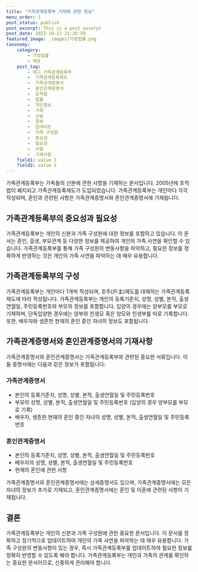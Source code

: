 ```yaml
---
title: "가족관계등록부 기재에 관한 정보"
menu_order: 1
post_status: publish
post_excerpt: This is a post excerpt
post_date: 2023-10-11 21:26:59
featured_image: _images/가정법률.png
taxonomy:
    category:
        - 가정법률
        - 재혼
    post_tag:
        - 태그 가족관계등록부
        -  가족관계등록제도
        -  가족관계증명서
        -  혼인관계증명서
        -  호적법
        -  법률
        -  개인정보
        -  가족
        -  신분
        -  정보
        -  업데이트
        -  가족 구성원
        -  중요성
        -  필요성
        -  사항
        -  기재사항
    field1: value 1
    field2: value 2
---
```



가족관계등록부는 가족들의 신분에 관한 사항을 기재하는 문서입니다. 2005년에 호적법이 폐지되고 가족관계등록제도가 도입되었습니다. 가족관계등록부는 개인마다 각각 작성되며, 혼인과 관련된 사항은 가족관계증명서와 혼인관계증명서에 기재됩니다.

## 가족관계등록부의 중요성과 필요성

가족관계등록부는 개인의 신분과 가족 구성원에 대한 정보를 포함하고 있습니다. 이 문서는 혼인, 출생, 부모관계 등 다양한 정보를 제공하여 개인의 가족 사연을 확인할 수 있습니다. 가족관계등록부를 통해 가족 구성원의 변동사항을 파악하고, 필요한 정보를 정확하게 반영하는 것은 개인의 가족 사연을 파악하는 데 매우 유용합니다.

## 가족관계등록부의 구성

가족관계등록부는 개인마다 1개씩 작성되며, 호주(戶主)제도를 대체하는 가족관계등록제도에 따라 작성됩니다. 가족관계등록부는 개인의 등록기준지, 성명, 성별, 본적, 출생연월일, 주민등록번호와 부모의 정보를 포함합니다. 입양의 경우에는 양부모를 부모로 기재하며, 단독입양한 경우에는 양부와 친생모 혹은 양모와 친생부를 따로 기록합니다. 또한, 배우자와 생존한 현재의 혼인 중인 자녀의 정보도 포함됩니다.

## 가족관계증명서와 혼인관계증명서의 기재사항

가족관계증명서와 혼인관계증명서는 가족관계등록부와 관련된 중요한 서류입니다. 이들 증명서에는 다음과 같은 정보가 포함됩니다:

### 가족관계증명서
- 본인의 등록기준지, 성명, 성별, 본적, 출생연월일 및 주민등록번호
- 부모의 성명, 성별, 본적, 출생연월일 및 주민등록번호 (입양의 경우 양부모를 부모로 기록)
- 배우자, 생존한 현재의 혼인 중인 자녀의 성명, 성별, 본적, 출생연월일 및 주민등록번호

### 혼인관계증명서
- 본인의 등록기준지, 성명, 성별, 본적, 출생연월일 및 주민등록번호
- 배우자의 성명, 성별, 본적, 출생연월일 및 주민등록번호
- 현재의 혼인에 관한 사항

가족관계증명서와 혼인관계증명서에는 상세증명서도 있으며, 가족관계증명서에는 모든 자녀의 정보가 추가로 기재되고, 혼인관계증명서에는 혼인 및 이혼에 관련된 사항이 기재됩니다.

## 결론

가족관계등록부는 개인의 신분과 가족 구성원에 관한 중요한 문서입니다. 이 문서를 정확하고 정기적으로 업데이트하여 개인의 가족 사연을 파악하는 데 매우 유용합니다. 가족 구성원의 변동사항이 있는 경우, 즉시 가족관계등록부를 업데이트하여 필요한 정보를 정확히 반영할 수 있도록 해야 합니다. 가족관계등록부는 개인과 가족의 관계를 확인하는 중요한 문서이므로, 신중하게 관리해야 합니다.

